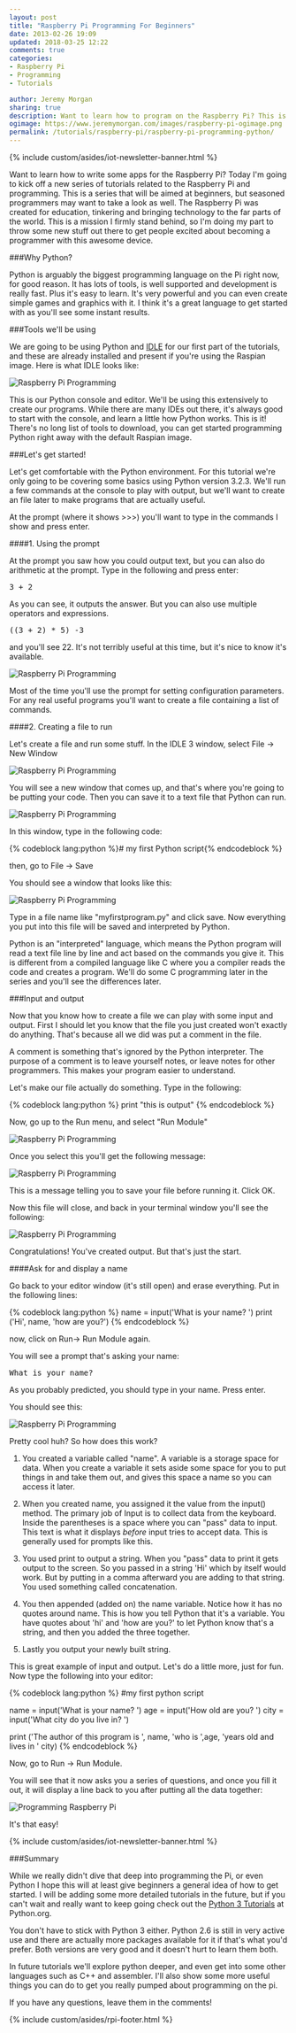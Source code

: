 ```yaml
---
layout: post
title: "Raspberry Pi Programming For Beginners"
date: 2013-02-26 19:09
updated: 2018-03-25 12:22
comments: true
categories: 
- Raspberry Pi
- Programming
- Tutorials

author: Jeremy Morgan
sharing: true
description: Want to learn how to program on the Raspberry Pi? This is a beginners guide to getting started with Python.
ogimage: https://www.jeremymorgan.com/images/raspberry-pi-ogimage.png
permalink: /tutorials/raspberry-pi/raspberry-pi-programming-python/
---
```

{% include custom/asides/iot-newsletter-banner.html %}

Want to learn how to write some apps for the Raspberry Pi? Today I'm going to kick off a new series of tutorials related to the Raspberry Pi and programming. This is a series that will be aimed at beginners, but seasoned programmers may want to take a look as well. The Raspberry Pi was created for education, tinkering and bringing technology to the far parts of the world. This is a mission I firmly stand behind, so I'm doing my part to throw some new stuff out there to get people excited about becoming a programmer with this awesome device. 

<!-- more -->
###Why Python?

Python is arguably the biggest programming language on the Pi right now, for good reason. It has lots of tools, is well supported and development is really fast. Plus it's easy to learn. It's very powerful and you can even create simple games and graphics with it. I think it's a great language to get started with as you'll see some instant results. 


###Tools we'll be using

We are going to be using Python and [IDLE](http://docs.python.org/2/library/idle.html "IDLE for Python") for our first part of the tutorials, and these are already installed and present if you're using the Raspian image. Here is what IDLE looks like:

![Raspberry Pi Programming](https://www.jeremymorgan.com/images/raspberry-pi-programming-python-1.png)

This is our Python console and editor. We'll be using this extensively to create our programs. While there are many IDEs out there, it's always good to start with the console, and learn a little how Python works. This is it! There's no long list of tools to download, you can get started programming Python right away with the default Raspian image.

###Let's get started!

Let's get comfortable with the Python environment. For this tutorial we're only going to be covering some basics using Python version 3.2.3. We'll run a few commands at the console to play with output, but we'll want to create an file later to make programs that are actually useful. 

At the prompt (where it shows &gt;&gt;&gt;) you'll want to type in the commands I show and press enter. 

####1. Using the prompt

At the prompt you saw how you could output text, but you can also do arithmetic at the prompt. Type in the following and press enter:

<pre>
3 + 2
</pre>

As you can see, it outputs the answer. But you can also use multiple operators and expressions.

<pre>
((3 + 2) * 5) -3
</pre>

and you'll see 22. It's not terribly useful at this time, but it's nice to know it's available. 

![Raspberry Pi Programming](https://www.jeremymorgan.com/images/raspberry-pi-programming-python-2.png)

Most of the time you'll use the prompt for setting configuration parameters. For any real useful programs you'll want to create a file containing a list of commands. 

####2. Creating a file to run

Let's create a file and run some stuff. In the IDLE 3 window, select File -&gt; New Window

![Raspberry Pi Programming](https://www.jeremymorgan.com/images/raspberry-pi-programming-python-3.png)

You will see a new window that comes up, and that's where you're going to be putting your code. Then you can save it to a text file that Python can run. 

![Raspberry Pi Programming](https://www.jeremymorgan.com/images/raspberry-pi-programming-python-4.png)

In this window, type in the following code:

{% codeblock lang:python %}# my first Python script{% endcodeblock %}

then, go to File -&gt; Save

You should see a window that looks like this:

![Raspberry Pi Programming](https://www.jeremymorgan.com/images/raspberry-pi-programming-python-5.png)

Type in a file name like "myfirstprogram.py" and click save. Now everything you put into this file will be saved and interpreted by Python. 

Python is an "interpreted" language, which means the Python program will read a text file line by line and act based on the commands you give it. This is different from a compiled language like C where you a compiler reads the code and creates a program. We'll do some C programming later in the series and you'll see the differences later. 

###Input and output

Now that you know how to create a file we can play with some input and output. First I should let you know that the file you just created won't exactly do anything. That's because all we did was put a comment in the file. 

A comment is something that's ignored by the Python interpreter. The purpose of a comment is to leave yourself notes, or leave notes for other programmers. This makes your program easier to understand. 

Let's make our file actually do something. Type in the following:

{% codeblock lang:python %}
print "this is output"
{% endcodeblock %}

Now, go up to the Run menu, and select "Run Module"

![Raspberry Pi Programming](https://www.jeremymorgan.com/images/raspberry-pi-programming-python-6.png)

Once you select this you'll get the following message:

![Raspberry Pi Programming](https://www.jeremymorgan.com/images/raspberry-pi-programming-python-7.png)

This is a message telling you to save your file before running it. Click OK.

Now this file will close, and back in your terminal window you'll see the following:

![Raspberry Pi Programming](https://www.jeremymorgan.com/images/raspberry-pi-programming-python-8.png)

Congratulations! You've created output. But that's just the start. 

####Ask for and display a name

Go back to your editor window (it's still open) and erase everything. Put in the following lines:

{% codeblock lang:python %}
name = input('What is your name? ')
print ('Hi', name, 'how are you?')
{% endcodeblock %}

now, click on Run-&gt; Run Module again. 

You will see a prompt that's asking your name:

<pre>
What is your name?
</pre>

As you probably predicted, you should type in your name. Press enter. 

You should see this:

![Raspberry Pi Programming](https://www.jeremymorgan.com/images/raspberry-pi-programming-python-9.png)

Pretty cool huh? So how does this work? 

1. You created a variable called "name". A variable is a storage space for data. When you create a variable it sets aside some space for you to put things in and take them out, and gives this space a name so you can access it later. 

2. When you created name, you assigned it the value from the input() method. The primary job of Input is to collect data from the keyboard. Inside the parentheses is a space where you can "pass" data to input. This text is what it displays *before* input tries to accept data. This is generally used for prompts like this. 

3. You used print to output a string. When you "pass" data to print it gets output to the screen. So you passed in a string 'Hi' which by itself would work. But by putting in a comma afterward you are adding to that string. You used something called concatenation.

4. You then appended (added on) the name variable. Notice how it has no quotes around name. This is how you tell Python that it's a variable. You have quotes about 'hi' and 'how are you?' to let Python know that's a string, and then you added the three together. 

5. Lastly you output your newly built string. 

This is great example of input and output. Let's do a little more, just for fun. Now type the following into your editor:

{% codeblock lang:python %}
#my first python script

name = input('What is your name? ')
age = input('How old are you? ')
city = input('What city do you live in? ')

print ('The author of this program is ', name, 'who is ',age, 'years old and lives in ' city)
{% endcodeblock %}

Now, go to Run -&gt; Run Module. 

You will see that it now asks you a series of questions, and once you fill it out, it will display a line back to you after putting all the data together:

![Programming Raspberry Pi](https://www.jeremymorgan.com/images/raspberry-pi-programming-python-10.png)

It's that easy!

{% include custom/asides/iot-newsletter-banner.html %}

###Summary

While we really didn't dive that deep into programming the Pi, or even Python I hope this will at least give beginners a general idea of how to get started. I will be adding some more detailed tutorials in the future, but if you can't wait and really want to keep going check out the [Python 3 Tutorials](http://docs.python.org/3/tutorial/) at Python.org. 

You don't have to stick with Python 3 either. Python 2.6 is still in very active use and there are actually more packages available for it if that's what you'd prefer. Both versions are very good and it doesn't hurt to learn them both.

In future tutorials we'll explore python deeper, and even get into some other languages such as C++ and assembler. I'll also show some more useful things you can do to get you really pumped about programming on the pi. 

If you have any questions, leave them in the comments! 

{% include custom/asides/rpi-footer.html %}










